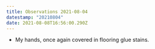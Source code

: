 ```yaml
---
title: Observations 2021-08-04
datestamp: "20210804"
date: 2021-08-08T16:56:00.290Z
---
```

- My hands, once again covered in flooring glue stains.